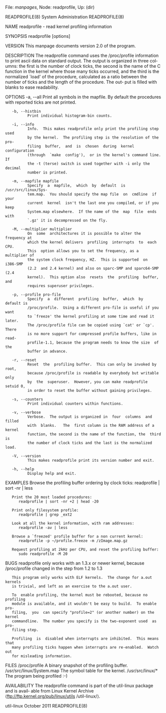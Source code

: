 File: *manpages*,  Node: readprofile,  Up: (dir)

READPROFILE(8)               System Administration              READPROFILE(8)



NAME
       readprofile - read kernel profiling information

SYNOPSIS
       readprofile [options]

VERSION
       This manpage documents version 2.0 of the program.

DESCRIPTION
       The  readprofile  command  uses  the /proc/profile information to print
       ascii data on standard output.  The output is organized in  three  col‐
       umns: the first is the number of clock ticks, the second is the name of
       the C function in the kernel where those many ticks occurred,  and  the
       third  is the normalized `load' of the procedure, calculated as a ratio
       between the number of ticks and the length of the procedure.  The  out‐
       put is filled with blanks to ease readability.

OPTIONS
       -a, --all
              Print  all  symbols  in  the mapfile.  By default the procedures
              with reported ticks are not printed.

       -b, --histbin
              Print individual histogram-bin counts.

       -i, --info
              Info.  This makes readprofile only print the profiling step used
              by the kernel.  The profiling step is the resolution of the pro‐
              filing  buffer,  and  is  chosen  during  kernel   configuration
              (through  `make  config'),  or in the kernel's command line.  If
              the -t (terse) switch is used together with -i only the  decimal
              number is printed.

       -m, --mapfile mapfile
              Specify  a  mapfile,  which  by  default  is /usr/src/linux/Sys‐
              tem.map.  You should specify the map file  on  cmdline  if  your
              current  kernel  isn't the last one you compiled, or if you keep
              System.map elsewhere.  If the name of the  map  file  ends  with
              `.gz' it is decompressed on the fly.

       -M, --multiplier multiplier
              On  some  architectures it is possible to alter the frequency at
              which the kernel delivers  profiling  interrupts  to  each  CPU.
              This  option allows you to set the frequency, as a multiplier of
              the system clock frequency, HZ.  This is supported  on  i386-SMP
              (2.2  and 2.4 kernel) and also on sparc-SMP and sparc64-SMP (2.4
              kernel).  This option also  resets  the  profiling  buffer,  and
              requires superuser privileges.

       -p, --profile pro-file
              Specify  a  different  profiling  buffer,  which  by  default is
              /proc/profile.  Using a different pro-file is useful if you want
              to `freeze' the kernel profiling at some time and read it later.
              The /proc/profile file can be copied using `cat' or `cp'.  There
              is no more support for compressed profile buffers, like in read‐
              profile-1.1, because the program needs to know the size  of  the
              buffer in advance.

       -r, --reset
              Reset  the  profiling buffer.  This can only be invoked by root,
              because /proc/profile is readable by everybody but writable only
              by  the  superuser.  However, you can make readprofile setuid 0,
              in order to reset the buffer without gaining privileges.

       -s, --counters
              Print individual counters within functions.

       -v, --verbose
              Verbose.  The output is organized in  four  columns  and  filled
              with  blanks.   The  first column is the RAM address of a kernel
              function, the second is the name of the function, the  third  is
              the number of clock ticks and the last is the normalized load.

       -V, --version
              This makes readprofile print its version number and exit.

       -h, --help
              Display help and exit.

EXAMPLES
       Browse the profiling buffer ordering by clock ticks:
          readprofile | sort -nr | less

       Print the 20 most loaded procedures:
          readprofile | sort -nr +2 | head -20

       Print only filesystem profile:
          readprofile | grep _ext2

       Look at all the kernel information, with ram addresses:
          readprofile -av | less

       Browse a `freezed' profile buffer for a non current kernel:
          readprofile -p ~/profile.freeze -m /zImage.map.gz

       Request profiling at 2kHz per CPU, and reset the profiling buffer:
          sudo readprofile -M 20

BUGS
       readprofile   only  works  with  an  1.3.x  or  newer  kernel,  because
       /proc/profile changed in the step from 1.2 to 1.3

       This program only works with ELF kernels.  The change for a.out kernels
       is trivial, and left as an exercise to the a.out user.

       To  enable profiling, the kernel must be rebooted, because no profiling
       module is available, and it wouldn't be easy to build.  To enable  pro‐
       filing,  you  can specify "profile=2" (or another number) on the kernel
       commandline.  The number you specify is the two-exponent used  as  pro‐
       filing step.

       Profiling  is  disabled when interrupts are inhibited.  This means that
       many profiling ticks happen when interrupts are re-enabled.  Watch  out
       for misleading information.

FILES
       /proc/profile              A binary snapshot of the profiling buffer.
       /usr/src/linux/System.map  The symbol table for the kernel.
       /usr/src/linux/*           The program being profiled :-)

AVAILABILITY
       The readprofile command is part of the util-linux package and is avail‐
       able from Linux  Kernel  Archive  ⟨ftp://ftp.kernel.org/pub/linux/utils
       /util-linux/⟩.



util-linux                       October 2011                   READPROFILE(8)
